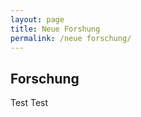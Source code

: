 ```yaml
---
layout: page
title: Neue Forshung
permalink: /neue forschung/
---
```


## Forschung

Test Test